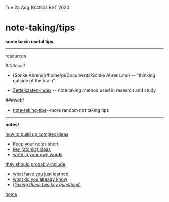 Tue 25 Aug 10:49:31 BST 2020

# note-taking/tips


**some basic useful tips**

_____

resources

###local/

* [Sönke Ahrens](/home/pi/Documents/Sönke Ahrens.md) --  "thinking outside of the brain"

* [Zettelkasten-index](/home/pi/Documents/zettelkasten-index.md) -- note taking method used in research and study 

###web/
* [note-taking-tips](https://blog.getreu.net/projects/tp-note/tp-note--manual.html)--more random not taking tips

___

**notes/**

<u>how to build up complex ideas<u>

  * Keep your notes short
  * key (atomic) ideas
  * write in your own words


<u>they should probably include</u>

  * what have you just learned
  * what do you already know
  * (*linking these two key questions*)



[home](/home/pi/Documents/notes-index.md)